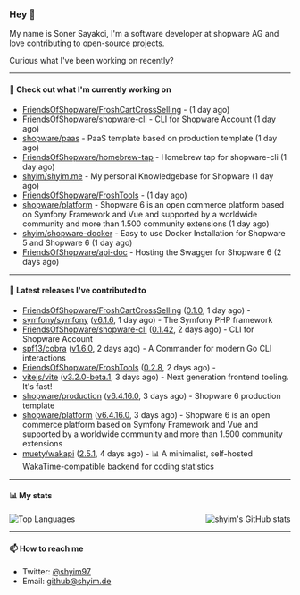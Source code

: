 ### Hey 👋

My name is Soner Sayakci, I'm a software developer at shopware AG and love contributing to open-source projects.

Curious what I've been working on recently?

---

#### 👷 Check out what I'm currently working on

- [FriendsOfShopware/FroshCartCrossSelling](https://github.com/FriendsOfShopware/FroshCartCrossSelling) -  (1 day ago)
- [FriendsOfShopware/shopware-cli](https://github.com/FriendsOfShopware/shopware-cli) - CLI for Shopware Account (1 day ago)
- [shopware/paas](https://github.com/shopware/paas) - PaaS template based on production template (1 day ago)
- [FriendsOfShopware/homebrew-tap](https://github.com/FriendsOfShopware/homebrew-tap) - Homebrew tap for shopware-cli (1 day ago)
- [shyim/shyim.me](https://github.com/shyim/shyim.me) - My personal Knowledgebase for Shopware (1 day ago)
- [FriendsOfShopware/FroshTools](https://github.com/FriendsOfShopware/FroshTools) -  (1 day ago)
- [shopware/platform](https://github.com/shopware/platform) - Shopware 6 is an open commerce platform based on Symfony Framework and Vue and supported by a worldwide community and more than 1.500 community extensions (1 day ago)
- [shyim/shopware-docker](https://github.com/shyim/shopware-docker) - Easy to use Docker Installation for Shopware 5 and Shopware 6 (1 day ago)
- [FriendsOfShopware/api-doc](https://github.com/FriendsOfShopware/api-doc) - Hosting the Swagger for Shopware 6 (2 days ago)

---

#### 🔭 Latest releases I've contributed to

- [FriendsOfShopware/FroshCartCrossSelling](https://github.com/FriendsOfShopware/FroshCartCrossSelling) ([0.1.0](https://github.com/FriendsOfShopware/FroshCartCrossSelling/releases/tag/0.1.0), 1 day ago) - 
- [symfony/symfony](https://github.com/symfony/symfony) ([v6.1.6](https://github.com/symfony/symfony/releases/tag/v6.1.6), 1 day ago) - The Symfony PHP framework
- [FriendsOfShopware/shopware-cli](https://github.com/FriendsOfShopware/shopware-cli) ([0.1.42](https://github.com/FriendsOfShopware/shopware-cli/releases/tag/0.1.42), 2 days ago) - CLI for Shopware Account
- [spf13/cobra](https://github.com/spf13/cobra) ([v1.6.0](https://github.com/spf13/cobra/releases/tag/v1.6.0), 2 days ago) - A Commander for modern Go CLI interactions
- [FriendsOfShopware/FroshTools](https://github.com/FriendsOfShopware/FroshTools) ([0.2.8](https://github.com/FriendsOfShopware/FroshTools/releases/tag/0.2.8), 2 days ago) - 
- [vitejs/vite](https://github.com/vitejs/vite) ([v3.2.0-beta.1](https://github.com/vitejs/vite/releases/tag/v3.2.0-beta.1), 3 days ago) - Next generation frontend tooling. It&#39;s fast!
- [shopware/production](https://github.com/shopware/production) ([v6.4.16.0](https://github.com/shopware/production/releases/tag/v6.4.16.0), 3 days ago) - Shopware 6 production template
- [shopware/platform](https://github.com/shopware/platform) ([v6.4.16.0](https://github.com/shopware/platform/releases/tag/v6.4.16.0), 3 days ago) - Shopware 6 is an open commerce platform based on Symfony Framework and Vue and supported by a worldwide community and more than 1.500 community extensions
- [muety/wakapi](https://github.com/muety/wakapi) ([2.5.1](https://github.com/muety/wakapi/releases/tag/2.5.1), 4 days ago) - 📊 A minimalist, self-hosted WakaTime-compatible backend for coding statistics

---

#### 📊 My stats

<img align="right" alt="shyim's GitHub stats" src="https://github-readme-stats.vercel.app/api?username=shyim&count_private=1&show_icons=true&" />

![Top Languages](https://github-readme-stats.vercel.app/api/top-langs/?username=shyim)

---

#### 📫 How to reach me

- Twitter: [@shyim97](https://twitter.com/shyim97)
- Email: [github@shyim.de](mailto://github@shyim.de)
